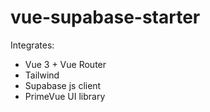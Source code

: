 # vue-supabase-starter

Integrates:

- Vue 3 + Vue Router
- Tailwind
- Supabase js client
- PrimeVue UI library
